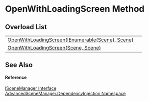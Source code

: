 # OpenWithLoadingScreen Method


## Overload List
<table>
<tr>
<td><a href="M_AdvancedSceneManager_DependencyInjection_ISceneManager_OpenWithLoadingScreen_1">OpenWithLoadingScreen(IEnumerable(Scene), Scene)</a></td>
<td> </td></tr>
<tr>
<td><a href="M_AdvancedSceneManager_DependencyInjection_ISceneManager_OpenWithLoadingScreen">OpenWithLoadingScreen(Scene, Scene)</a></td>
<td> </td></tr>
</table>

## See Also


#### Reference
<a href="T_AdvancedSceneManager_DependencyInjection_ISceneManager">ISceneManager Interface</a>  
<a href="N_AdvancedSceneManager_DependencyInjection">AdvancedSceneManager.DependencyInjection Namespace</a>  
